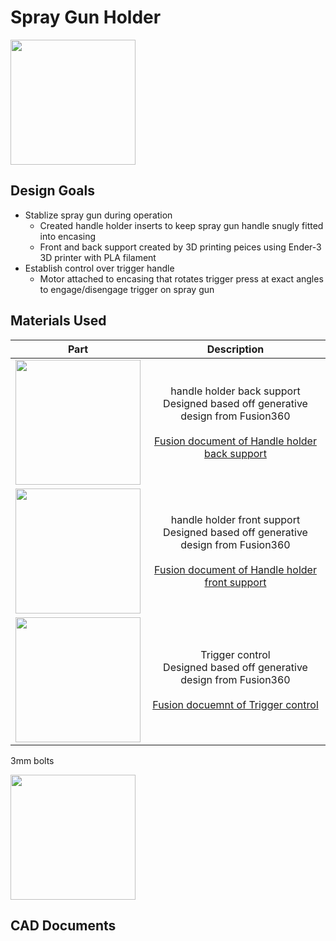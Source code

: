 # Spray Gun Holder
<img src="https://i.imgur.com/Dsu4iA6.jpg" width="200">

## Design Goals
* Stablize spray gun during operation
  * Created handle holder inserts to keep spray gun handle snugly fitted into encasing
  * Front and back support created by 3D printing peices using Ender-3 3D printer with PLA filament
* Establish control over trigger handle
  * Motor attached to encasing that rotates trigger press at exact angles to engage/disengage trigger on spray gun

## Materials Used
| Part | Description |
| :--: | :--: |
<img src="https://imgur.com/gK6uO00.jpg" width="200"> | handle holder back support <br/> Designed based off generative design from Fusion360 <br/> <br/> [Fusion document of Handle holder back support](https://a360.co/32H2Jmt)
<img src="https://imgur.com/bFa2jcc.jpg" width="200"> | handle holder front support <br/> Designed based off generative design from Fusion360 <br/> <br/> [Fusion document of Handle holder front support](https://a360.co/2NJBYti)
<img src="https://imgur.com/PLCjnaO.jpg" width="200"> | Trigger control <br/> Designed based off generative design from Fusion360 <br/> <br/> [Fusion docuemnt of Trigger control](https://a360.co/2qdF6o9)



3mm bolts



<img src="https://imgur.com/4iCIMp8.jpg" width="200">











## CAD Documents

